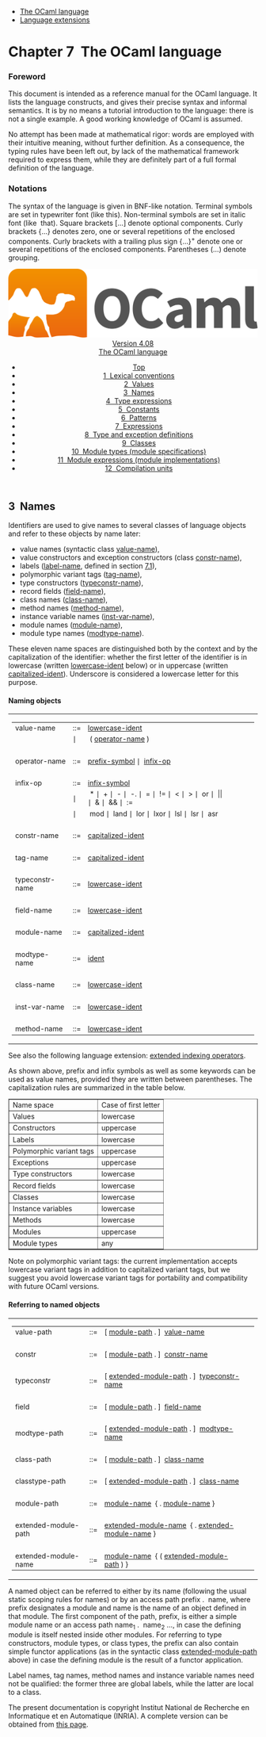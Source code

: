 <!-- ((! set title Manual !)) ((! set documentation !)) ((! set manual !)) ((! set nobreadcrumb !)) -->
<div class="manual content"><ul class="part_menu"><li class="active"><a href="language.html">The OCaml language</a></li><li><a href="extn.html">Language extensions</a></li></ul>




<h1 class="chapter" id="sec73"><span>Chapter 7</span>&nbsp;&nbsp;The OCaml language</h1>
<p> <a id="c:refman"></a>
</p><h3 class="subsection" id="sec74">Foreword</h3>
<p>This document is intended as a reference manual for the OCaml
language. It lists the language constructs, and gives their precise
syntax and informal semantics. It is by no means a tutorial
introduction to the language: there is not a single example. A good
working knowledge of OCaml is assumed.</p><p>No attempt has been made at mathematical rigor: words are employed
with their intuitive meaning, without further definition. As a
consequence, the typing rules have been left out, by lack of the
mathematical framework required to express them, while they are
definitely part of a full formal definition of the language.</p><h3 class="subsection" id="sec75">Notations</h3>
<p>The syntax of the language is given in BNF-like notation. Terminal
symbols are set in typewriter font (<span class="c002"><span class="c003">like</span> <span class="c003">this</span></span>).
Non-terminal symbols are set in italic font (<span class="c010">like</span> &nbsp;<span class="c010">that</span>).
Square brackets […] denote optional components. Curly brackets
{…} denotes zero, one or several repetitions of the enclosed
components. Curly brackets with a trailing plus sign {…}<sup>+</sup>
denote one or several repetitions of the enclosed components.
Parentheses (…) denote grouping.</p><header><nav class="toc brand"><a class="brand" href="https://ocaml.org/"><img src="colour-logo-gray.svg" class="svg" alt="OCaml"></a></nav><nav class="toc"><div class="toc_version"><a href="/docs" id="version-select">Version 4.08</a></div><div class="toc_title"><a href="#">The OCaml language</a></div><ul><li class="top"><a href="#">Top</a></li>
<li><a href="lex.html#start-section">1&nbsp;&nbsp;Lexical conventions</a>
</li><li><a href="values.html#start-section">2&nbsp;&nbsp;Values</a>
</li><li><a href="names.html#start-section">3&nbsp;&nbsp;Names</a>
</li><li><a href="types.html#start-section">4&nbsp;&nbsp;Type expressions</a>
</li><li><a href="const.html#start-section">5&nbsp;&nbsp;Constants</a>
</li><li><a href="patterns.html#start-section">6&nbsp;&nbsp;Patterns</a>
</li><li><a href="expr.html#start-section">7&nbsp;&nbsp;Expressions</a>
</li><li><a href="typedecl.html#start-section">8&nbsp;&nbsp;Type and exception definitions</a>
</li><li><a href="classes.html#start-section">9&nbsp;&nbsp;Classes</a>
</li><li><a href="modtypes.html#start-section">10&nbsp;&nbsp;Module types (module specifications)</a>
</li><li><a href="modules.html#start-section">11&nbsp;&nbsp;Module expressions (module implementations)</a>
</li><li><a href="compunit.html#start-section">12&nbsp;&nbsp;Compilation units</a>
</li></ul></nav></header><a id="start-section"></a><section id="section">




<h2 class="section" id="sec102">3&nbsp;&nbsp;Names</h2>
<p> <a id="s:names"></a>
</p><p>Identifiers are used to give names to several classes of language
objects and refer to these objects by name later:
</p><ul class="itemize"><li class="li-itemize">
value names (syntactic class <a class="syntax" href="#value-name"><span class="c010">value-name</span></a>),
</li><li class="li-itemize">value constructors and exception constructors (class <a class="syntax" href="#constr-name"><span class="c010">constr-name</span></a>),
</li><li class="li-itemize">labels (<a class="syntax" href="lex.html#label-name"><span class="c010">label-name</span></a>, defined in section&nbsp;<a href="lex.html#s%3Alabelname">7.1</a>),
</li><li class="li-itemize">polymorphic variant tags (<a class="syntax" href="#tag-name"><span class="c010">tag-name</span></a>),
</li><li class="li-itemize">type constructors (<a class="syntax" href="#typeconstr-name"><span class="c010">typeconstr-name</span></a>),
</li><li class="li-itemize">record fields (<a class="syntax" href="#field-name"><span class="c010">field-name</span></a>),
</li><li class="li-itemize">class names (<a class="syntax" href="#class-name"><span class="c010">class-name</span></a>),
</li><li class="li-itemize">method names (<a class="syntax" href="#method-name"><span class="c010">method-name</span></a>),
</li><li class="li-itemize">instance variable names (<a class="syntax" href="#inst-var-name"><span class="c010">inst-var-name</span></a>),
</li><li class="li-itemize">module names (<a class="syntax" href="#module-name"><span class="c010">module-name</span></a>),
</li><li class="li-itemize">module type names (<a class="syntax" href="#modtype-name"><span class="c010">modtype-name</span></a>).
</li></ul><p>
These eleven name spaces are distinguished both by the context and by the
capitalization of the identifier: whether the first letter of the
identifier is in lowercase (written <a class="syntax" href="lex.html#lowercase-ident"><span class="c010">lowercase-ident</span></a> below) or in
uppercase (written <a class="syntax" href="lex.html#capitalized-ident"><span class="c010">capitalized-ident</span></a>). Underscore is considered a
lowercase letter for this purpose.</p><h4 class="subsubsection" id="sec103">Naming objects</h4>
<p>
<a id="hevea_manual.kwd0"></a>
<a id="hevea_manual.kwd1"></a>
<a id="hevea_manual.kwd2"></a>
<a id="hevea_manual.kwd3"></a>
<a id="hevea_manual.kwd4"></a>
<a id="hevea_manual.kwd5"></a>
<a id="hevea_manual.kwd6"></a></p><div class="syntax"><table class="display dcenter"><tbody><tr class="c019"><td class="dcell"><table class="c001 cellpading0"><tbody><tr><td class="c018">
<a class="syntax" id="value-name"><span class="c010">value-name</span></a></td><td class="c015">::=</td><td class="c017">
<a class="syntax" href="lex.html#lowercase-ident"><span class="c010">lowercase-ident</span></a>
&nbsp;</td></tr>
<tr><td class="c018">&nbsp;</td><td class="c015">∣</td><td class="c017">&nbsp;<span class="c004">(</span>&nbsp;<a class="syntax" href="#operator-name"><span class="c010">operator-name</span></a>&nbsp;<span class="c004">)</span>
&nbsp;</td></tr>
<tr><td class="c018">&nbsp;</td></tr>
<tr><td class="c018">
<a class="syntax" id="operator-name"><span class="c010">operator-name</span></a></td><td class="c015">::=</td><td class="c017">
<a class="syntax" href="lex.html#prefix-symbol"><span class="c010">prefix-symbol</span></a>&nbsp;∣&nbsp;&nbsp;<a class="syntax" href="#infix-op"><span class="c010">infix-op</span></a>
&nbsp;</td></tr>
<tr><td class="c018">&nbsp;</td></tr>
<tr><td class="c018">
<a class="syntax" id="infix-op"><span class="c010">infix-op</span></a></td><td class="c015">::=</td><td class="c017">
<a class="syntax" href="lex.html#infix-symbol"><span class="c010">infix-symbol</span></a>
&nbsp;</td></tr>
<tr><td class="c018">&nbsp;</td><td class="c015">∣</td><td class="c017">&nbsp;<span class="c004">*</span>&nbsp;∣&nbsp;&nbsp;<span class="c004">+</span>&nbsp;∣&nbsp;&nbsp;<span class="c004">-</span>&nbsp;∣&nbsp;&nbsp;<span class="c004">-.</span>&nbsp;∣&nbsp;&nbsp;<span class="c004">=</span>&nbsp;∣&nbsp;&nbsp;<span class="c004">!=</span>&nbsp;∣&nbsp;&nbsp;<span class="c004">&lt;</span>&nbsp;∣&nbsp;&nbsp;<span class="c004">&gt;</span>&nbsp;∣&nbsp;&nbsp;<span class="c004">or</span>&nbsp;∣&nbsp;&nbsp;<span class="c004">||</span>
∣&nbsp;&nbsp;<span class="c004">&amp;</span>&nbsp;∣&nbsp;&nbsp;<span class="c004">&amp;&amp;</span>&nbsp;∣&nbsp;&nbsp;<span class="c004">:=</span>
&nbsp;</td></tr>
<tr><td class="c018">&nbsp;</td><td class="c015">∣</td><td class="c017">&nbsp;<span class="c004">mod</span>&nbsp;∣&nbsp;&nbsp;<span class="c004">land</span>&nbsp;∣&nbsp;&nbsp;<span class="c004">lor</span>&nbsp;∣&nbsp;&nbsp;<span class="c004">lxor</span>&nbsp;∣&nbsp;&nbsp;<span class="c004">lsl</span>&nbsp;∣&nbsp;&nbsp;<span class="c004">lsr</span>&nbsp;∣&nbsp;&nbsp;<span class="c004">asr</span>
&nbsp;</td></tr>
<tr><td class="c018">&nbsp;</td></tr>
<tr><td class="c018">
<a class="syntax" id="constr-name"><span class="c010">constr-name</span></a></td><td class="c015">::=</td><td class="c017">
<a class="syntax" href="lex.html#capitalized-ident"><span class="c010">capitalized-ident</span></a>
&nbsp;</td></tr>
<tr><td class="c018">&nbsp;</td></tr>
<tr><td class="c018">
<a class="syntax" id="tag-name"><span class="c010">tag-name</span></a></td><td class="c015">::=</td><td class="c017">
<a class="syntax" href="lex.html#capitalized-ident"><span class="c010">capitalized-ident</span></a>
&nbsp;</td></tr>
<tr><td class="c018">&nbsp;</td></tr>
<tr><td class="c018">
<a class="syntax" id="typeconstr-name"><span class="c010">typeconstr-name</span></a></td><td class="c015">::=</td><td class="c017">
<a class="syntax" href="lex.html#lowercase-ident"><span class="c010">lowercase-ident</span></a>
&nbsp;</td></tr>
<tr><td class="c018">&nbsp;</td></tr>
<tr><td class="c018">
<a class="syntax" id="field-name"><span class="c010">field-name</span></a></td><td class="c015">::=</td><td class="c017">
<a class="syntax" href="lex.html#lowercase-ident"><span class="c010">lowercase-ident</span></a>
&nbsp;</td></tr>
<tr><td class="c018">&nbsp;</td></tr>
<tr><td class="c018">
<a class="syntax" id="module-name"><span class="c010">module-name</span></a></td><td class="c015">::=</td><td class="c017">
<a class="syntax" href="lex.html#capitalized-ident"><span class="c010">capitalized-ident</span></a>
&nbsp;</td></tr>
<tr><td class="c018">&nbsp;</td></tr>
<tr><td class="c018">
<a class="syntax" id="modtype-name"><span class="c010">modtype-name</span></a></td><td class="c015">::=</td><td class="c017">
<a class="syntax" href="lex.html#ident"><span class="c010">ident</span></a>
&nbsp;</td></tr>
<tr><td class="c018">&nbsp;</td></tr>
<tr><td class="c018">
<a class="syntax" id="class-name"><span class="c010">class-name</span></a></td><td class="c015">::=</td><td class="c017">
<a class="syntax" href="lex.html#lowercase-ident"><span class="c010">lowercase-ident</span></a>
&nbsp;</td></tr>
<tr><td class="c018">&nbsp;</td></tr>
<tr><td class="c018">
<a class="syntax" id="inst-var-name"><span class="c010">inst-var-name</span></a></td><td class="c015">::=</td><td class="c017">
<a class="syntax" href="lex.html#lowercase-ident"><span class="c010">lowercase-ident</span></a>
&nbsp;</td></tr>
<tr><td class="c018">&nbsp;</td></tr>
<tr><td class="c018">
<a class="syntax" id="method-name"><span class="c010">method-name</span></a></td><td class="c015">::=</td><td class="c017">
<a class="syntax" href="lex.html#lowercase-ident"><span class="c010">lowercase-ident</span></a>
</td></tr>
</tbody></table></td></tr>
</tbody></table></div><p>
See also the following language extension:
<a href="manual042.html#s%3Aindex-operators">extended indexing operators</a>.</p><p>As shown above, prefix and infix symbols as well as some keywords can
be used as value names, provided they are written between parentheses.
The capitalization rules are summarized in the table below.</p><div class="tableau">
<div class="center"><table class="c000 cellpadding1" border="1"><tbody><tr><td class="c014"><span class="c013">Name space</span></td><td class="c014"><span class="c013">Case of first letter</span> </td></tr>
<tr><td class="c016">
Values</td><td class="c016">lowercase </td></tr>
<tr><td class="c016">Constructors</td><td class="c016">uppercase </td></tr>
<tr><td class="c016">Labels</td><td class="c016">lowercase </td></tr>
<tr><td class="c016">Polymorphic variant tags</td><td class="c016">uppercase </td></tr>
<tr><td class="c016">Exceptions</td><td class="c016">uppercase </td></tr>
<tr><td class="c016">Type constructors</td><td class="c016">lowercase </td></tr>
<tr><td class="c016">Record fields</td><td class="c016">lowercase </td></tr>
<tr><td class="c016">Classes</td><td class="c016">lowercase </td></tr>
<tr><td class="c016">Instance variables</td><td class="c016">lowercase </td></tr>
<tr><td class="c016">Methods</td><td class="c016">lowercase </td></tr>
<tr><td class="c016">Modules</td><td class="c016">uppercase </td></tr>
<tr><td class="c016">Module types</td><td class="c016">any </td></tr>
</tbody></table></div></div><p><span class="c009">Note on polymorphic variant tags:</span> the current implementation accepts
lowercase variant tags in addition to capitalized variant tags, but we
suggest you avoid lowercase variant tags for portability and
compatibility with future OCaml versions.</p><h4 class="subsubsection" id="sec104">Referring to named objects</h4>
<div class="syntax"><table class="display dcenter"><tbody><tr class="c019"><td class="dcell"><table class="c001 cellpading0"><tbody><tr><td class="c018">
<a class="syntax" id="value-path"><span class="c010">value-path</span></a></td><td class="c015">::=</td><td class="c017">
[&nbsp;<a class="syntax" href="#module-path"><span class="c010">module-path</span></a>&nbsp;<span class="c004">.</span>&nbsp;]&nbsp;&nbsp;<a class="syntax" href="#value-name"><span class="c010">value-name</span></a>
&nbsp;</td></tr>
<tr><td class="c018">&nbsp;</td></tr>
<tr><td class="c018">
<a class="syntax" id="constr"><span class="c010">constr</span></a></td><td class="c015">::=</td><td class="c017">
[&nbsp;<a class="syntax" href="#module-path"><span class="c010">module-path</span></a>&nbsp;<span class="c004">.</span>&nbsp;]&nbsp;&nbsp;<a class="syntax" href="#constr-name"><span class="c010">constr-name</span></a>
&nbsp;</td></tr>
<tr><td class="c018">&nbsp;</td></tr>
<tr><td class="c018">
<a class="syntax" id="typeconstr"><span class="c010">typeconstr</span></a></td><td class="c015">::=</td><td class="c017">
[&nbsp;<a class="syntax" href="#extended-module-path"><span class="c010">extended-module-path</span></a>&nbsp;<span class="c004">.</span>&nbsp;]&nbsp;&nbsp;<a class="syntax" href="#typeconstr-name"><span class="c010">typeconstr-name</span></a>
&nbsp;</td></tr>
<tr><td class="c018">&nbsp;</td></tr>
<tr><td class="c018">
<a class="syntax" id="field"><span class="c010">field</span></a></td><td class="c015">::=</td><td class="c017">
[&nbsp;<a class="syntax" href="#module-path"><span class="c010">module-path</span></a>&nbsp;<span class="c004">.</span>&nbsp;]&nbsp;&nbsp;<a class="syntax" href="#field-name"><span class="c010">field-name</span></a>
&nbsp;</td></tr>
<tr><td class="c018">&nbsp;</td></tr>
<tr><td class="c018">
<a class="syntax" id="modtype-path"><span class="c010">modtype-path</span></a></td><td class="c015">::=</td><td class="c017">
[&nbsp;<a class="syntax" href="#extended-module-path"><span class="c010">extended-module-path</span></a>&nbsp;<span class="c004">.</span>&nbsp;]&nbsp;&nbsp;<a class="syntax" href="#modtype-name"><span class="c010">modtype-name</span></a>
&nbsp;</td></tr>
<tr><td class="c018">&nbsp;</td></tr>
<tr><td class="c018">
<a class="syntax" id="class-path"><span class="c010">class-path</span></a></td><td class="c015">::=</td><td class="c017">
[&nbsp;<a class="syntax" href="#module-path"><span class="c010">module-path</span></a>&nbsp;<span class="c004">.</span>&nbsp;]&nbsp;&nbsp;<a class="syntax" href="#class-name"><span class="c010">class-name</span></a>
&nbsp;</td></tr>
<tr><td class="c018">&nbsp;</td></tr>
<tr><td class="c018">
<a class="syntax" id="classtype-path"><span class="c010">classtype-path</span></a></td><td class="c015">::=</td><td class="c017">
[&nbsp;<a class="syntax" href="#extended-module-path"><span class="c010">extended-module-path</span></a>&nbsp;<span class="c004">.</span>&nbsp;]&nbsp;&nbsp;<a class="syntax" href="#class-name"><span class="c010">class-name</span></a>
&nbsp;</td></tr>
<tr><td class="c018">&nbsp;</td></tr>
<tr><td class="c018">
<a class="syntax" id="module-path"><span class="c010">module-path</span></a></td><td class="c015">::=</td><td class="c017">
<a class="syntax" href="#module-name"><span class="c010">module-name</span></a>&nbsp;&nbsp;{&nbsp;<span class="c004">.</span>&nbsp;<a class="syntax" href="#module-name"><span class="c010">module-name</span></a>&nbsp;}
&nbsp;</td></tr>
<tr><td class="c018">&nbsp;</td></tr>
<tr><td class="c018">
<a class="syntax" id="extended-module-path"><span class="c010">extended-module-path</span></a></td><td class="c015">::=</td><td class="c017">
<a class="syntax" href="#extended-module-name"><span class="c010">extended-module-name</span></a>&nbsp;&nbsp;{&nbsp;<span class="c004">.</span>&nbsp;<a class="syntax" href="#extended-module-name"><span class="c010">extended-module-name</span></a>&nbsp;}
&nbsp;</td></tr>
<tr><td class="c018">&nbsp;</td></tr>
<tr><td class="c018">
<a class="syntax" id="extended-module-name"><span class="c010">extended-module-name</span></a></td><td class="c015">::=</td><td class="c017">
<a class="syntax" href="#module-name"><span class="c010">module-name</span></a>&nbsp;&nbsp;{&nbsp;<span class="c004">(</span>&nbsp;<a class="syntax" href="#extended-module-path"><span class="c010">extended-module-path</span></a>&nbsp;<span class="c004">)</span>&nbsp;}
</td></tr>
</tbody></table></td></tr>
</tbody></table></div><p>A named object can be referred to either by its name (following the
usual static scoping rules for names) or by an access path <span class="c010">prefix</span> <span class="c004">.</span> &nbsp;<span class="c010">name</span>,
where <span class="c010">prefix</span> designates a module and <span class="c010">name</span> is the name of an object
defined in that module. The first component of the path, <span class="c010">prefix</span>, is
either a simple module name or an access path <span class="c010">name</span><sub>1</sub> <span class="c004">.</span> &nbsp;<span class="c010">name</span><sub>2</sub> …,
in case the defining module is itself nested inside other modules.
For referring to type constructors, module types, or class types,
the <span class="c010">prefix</span> can
also contain simple functor applications (as in the syntactic class
<a class="syntax" href="#extended-module-path"><span class="c010">extended-module-path</span></a> above) in case the defining module is the
result of a functor application.</p><p>Label names, tag names, method names and instance variable names need
not be qualified: the former three are global labels, while the latter
are local to a class.

</p>






</section><div class="copyright">The present documentation is copyright Institut National de Recherche en Informatique et en Automatique (INRIA). A complete version can be obtained from <a href="http://caml.inria.fr/pub/docs/manual-ocaml/">this page</a>.</div></div>